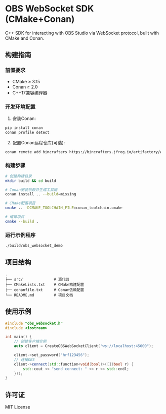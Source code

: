 # OBS WebSocket SDK (CMake+Conan)

C++ SDK for interacting with OBS Studio via WebSocket protocol, built with CMake and Conan.

## 构建指南

### 前置要求
- CMake ≥ 3.15
- Conan ≥ 2.0
- C++17兼容编译器

### 开发环境配置
1. 安装Conan:
```bash
pip install conan
conan profile detect
```

2. 配置Conan远程仓库(可选):
```bash
conan remote add bincrafters https://bincrafters.jfrog.io/artifactory/api/conan/public-conan
```

### 构建步骤
```bash
# 创建构建目录
mkdir build && cd build

# Conan安装依赖并生成工具链
conan install .. --build=missing

# CMake配置项目
cmake .. -DCMAKE_TOOLCHAIN_FILE=conan_toolchain.cmake

# 编译项目
cmake --build .
```

### 运行示例程序
```bash
./build/obs_websocket_demo
```

## 项目结构
```
.
├── src/              # 源代码
├── CMakeLists.txt    # CMake构建配置
├── conanfile.txt     # Conan依赖配置
└── README.md         # 项目文档
```

## 使用示例
```cpp
#include "obs_websocket.h"
#include <iostream>

int main() {
    // 创建客户端实例
    auto client = CreateOBSWebSocketClient("ws://localhost:45600");

    client->set_password("hrf123456");
    // 连接OBS
    client->connect(std::function<void(bool)>([](bool r) {
        std::cout << "send connect: " << r << std::endl;
    }));
}
```

## 许可证
MIT License
